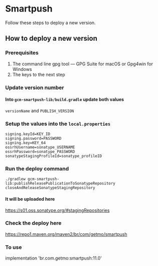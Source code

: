 # Smartpush
Follow these steps to deploy a new version.

## How to deploy a new version

### Prerequisites
1. The command line gpg tool — GPG Suite for macOS or Gpg4win for Windows
2. The keys to the next step

### Update version number
#### Into `gcm-smartpush-lib/build.gradle` update both values
`versionName` and `PUBLISH_VERSION`

### Setup the values into the `local.properties`
```
signing.keyId=KEY_ID
signing.password=PASSWORD
signing.key=KEY_64
ossrhUsername=sonatype_USERNAME
ossrhPassword=sonatype_PASSWORD
sonatypeStagingProfileId=sonatype_profileID
```

### Run the deploy command
```
./gradlew gcm-smartpush-lib:publishReleasePublicationToSonatypeRepository closeAndReleaseSonatypeStagingRepository
```

#### It will be uploaded here
https://s01.oss.sonatype.org/#stagingRepositories

### Check the deploy here
https://repo1.maven.org/maven2/br/com/getmo/smartpush

### To use
implementation 'br.com.getmo:smartpush:11.0'

